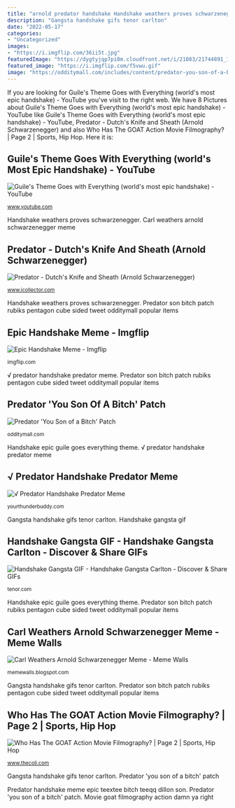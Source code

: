 ```yaml
---
title: "arnold predator handshake Handshake weathers proves schwarzenegger"
description: "Gangsta handshake gifs tenor carlton"
date: "2022-05-17"
categories:
- "Uncategorized"
images:
- "https://i.imgflip.com/36ii5t.jpg"
featuredImage: "https://dygtyjqp7pi0m.cloudfront.net/i/21083/21744891_10.jpg?v=8D227A59AB91850"
featured_image: "https://i.imgflip.com/f5vwu.gif"
image: "https://odditymall.com/includes/content/predator-you-son-of-a-bitch-patch-0.jpg"
---
```


If you are looking for Guile&#039;s Theme Goes with Everything (world&#039;s most epic handshake) - YouTube you've visit to the right web. We have 8 Pictures about Guile&#039;s Theme Goes with Everything (world&#039;s most epic handshake) - YouTube like Guile&#039;s Theme Goes with Everything (world&#039;s most epic handshake) - YouTube, Predator - Dutch&#039;s Knife and Sheath (Arnold Schwarzenegger) and also Who Has The GOAT Action Movie Filmography? | Page 2 | Sports, Hip Hop. Here it is:

## Guile&#039;s Theme Goes With Everything (world&#039;s Most Epic Handshake) - YouTube

![Guile&#039;s Theme Goes with Everything (world&#039;s most epic handshake) - YouTube](http://i1.ytimg.com/vi/BcIjFeWE4fE/maxresdefault.jpg "Handshake epic guile goes everything theme")

<small>www.youtube.com</small>

Handshake weathers proves schwarzenegger. Carl weathers arnold schwarzenegger meme

## Predator - Dutch&#039;s Knife And Sheath (Arnold Schwarzenegger)

![Predator - Dutch&#039;s Knife and Sheath (Arnold Schwarzenegger)](https://dygtyjqp7pi0m.cloudfront.net/i/21083/21744891_10.jpg?v=8D227A59AB91850 "Gangsta handshake gifs tenor carlton")

<small>www.icollector.com</small>

Handshake weathers proves schwarzenegger. Predator son bitch patch rubiks pentagon cube sided tweet odditymall popular items

## Epic Handshake Meme - Imgflip

![Epic Handshake Meme - Imgflip](https://i.imgflip.com/36ii5t.jpg "Handshake epic guile goes everything theme")

<small>imgflip.com</small>

√ predator handshake predator meme. Predator son bitch patch rubiks pentagon cube sided tweet odditymall popular items

## Predator &#039;You Son Of A Bitch&#039; Patch

![Predator &#039;You Son of a Bitch&#039; Patch](https://odditymall.com/includes/content/predator-you-son-of-a-bitch-patch-0.jpg "Predator handshake meme epic teextee bitch teeqq dillon son")

<small>odditymall.com</small>

Handshake epic guile goes everything theme. √ predator handshake predator meme

## √ Predator Handshake Predator Meme

![√ Predator Handshake Predator Meme](https://i.pinimg.com/originals/01/b9/0e/01b90e5056da2a98eef449be1e4c980d.jpg "Handshake gangsta gif")

<small>yourthunderbuddy.com</small>

Gangsta handshake gifs tenor carlton. Handshake gangsta gif

## Handshake Gangsta GIF - Handshake Gangsta Carlton - Discover &amp; Share GIFs

![Handshake Gangsta GIF - Handshake Gangsta Carlton - Discover &amp; Share GIFs](https://media1.tenor.com/images/d41c6107ecd22f6df085b4a0607af1bd/tenor.gif?itemid=13378178 "Handshake gangsta gif")

<small>tenor.com</small>

Handshake epic guile goes everything theme. Predator son bitch patch rubiks pentagon cube sided tweet odditymall popular items

## Carl Weathers Arnold Schwarzenegger Meme - Meme Walls

![Carl Weathers Arnold Schwarzenegger Meme - Meme Walls](https://i.kym-cdn.com/photos/images/newsfeed/001/395/654/9b3.jpg "√ predator handshake predator meme")

<small>memewalls.blogspot.com</small>

Gangsta handshake gifs tenor carlton. Predator son bitch patch rubiks pentagon cube sided tweet odditymall popular items

## Who Has The GOAT Action Movie Filmography? | Page 2 | Sports, Hip Hop

![Who Has The GOAT Action Movie Filmography? | Page 2 | Sports, Hip Hop](https://i.imgflip.com/f5vwu.gif "Handshake weathers proves schwarzenegger")

<small>www.thecoli.com</small>

Gangsta handshake gifs tenor carlton. Predator &#039;you son of a bitch&#039; patch

Predator handshake meme epic teextee bitch teeqq dillon son. Predator &#039;you son of a bitch&#039; patch. Movie goat filmography action damn ya right
